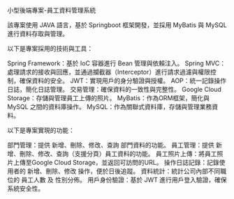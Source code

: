 小型後端專案-員工資料管理系統

該專案使用 JAVA 語言，基於 Springboot 框架開發，並採用 MyBatis 與 MySQL 進行資料存取與管理。

以下是專案採用的技術與工具：

Spring Framework：基於 IoC 容器進行 Bean 管理與依賴注入。
Spring MVC：處理請求的接收與回應，並通過攔截器（Interceptor）進行請求過濾與權限控制，確保資料的安全。
JWT：實現用戶的身分驗證與授權。
AOP：統一記錄操作日誌，簡化日誌管理。
交易管理：確保資料的一致性與完整性。
Google Cloud Storage：存儲與管理員工上傳的照片。
MyBatis：作為ORM框架，簡化與 MySQL 之間的資料庫操作。
MySQL：作為關聯式資料庫，存儲與管理業務資料。

以下是專案實現的功能：

部門管理：提供 新增、刪除、修改、查詢 部門資料的功能。
員工管理：提供 新增、刪除、修改、查詢（支援分頁）員工資料的功能。
員工照片上傳：將員工照片上傳至Google Cloud Storage，並返回可訪問的URL。
操作日誌記錄：記錄使用者的 新增、刪除、修改 操作，便於日後追蹤。
資料統計：統計公司內部不同職位的 員工人數 及 性別分佈。
用戶身份驗證：基於 JWT 進行用戶登入驗證，確保系統安全性。
